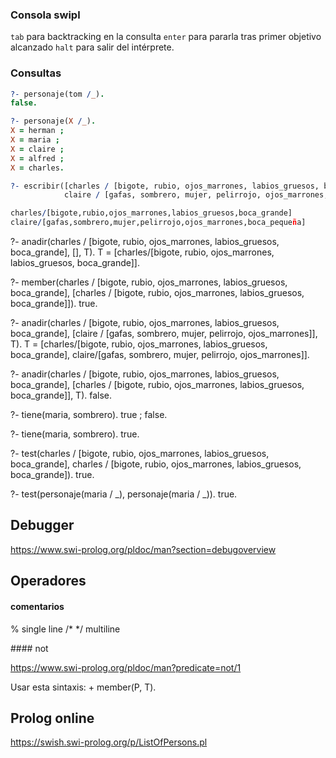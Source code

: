 

### Consola swipl

`tab` para backtracking en la consulta
`enter` para pararla tras primer objetivo alcanzado
`halt` para salir del intérprete.

### Consultas


```prolog
?- personaje(tom /_).
false.
```

```Prolog
?- personaje(X /_).
X = herman ;
X = maria ;
X = claire ;
X = alfred ;
X = charles.
```

```prolog
?- escribir([charles / [bigote, rubio, ojos_marrones, labios_gruesos, boca_grande], 
            claire / [gafas, sombrero, mujer, pelirrojo, ojos_marrones, boca_pequeña]]).

charles/[bigote,rubio,ojos_marrones,labios_gruesos,boca_grande]
claire/[gafas,sombrero,mujer,pelirrojo,ojos_marrones,boca_pequeña]
```

?- anadir(charles / [bigote, rubio, ojos_marrones, labios_gruesos, boca_grande], [], T). 
T = [charles/[bigote, rubio, ojos_marrones, labios_gruesos, boca_grande]].

?- member(charles / [bigote, rubio, ojos_marrones, labios_gruesos, boca_grande], [charles / [bigote, rubio, ojos_marrones, labios_gruesos, boca_grande]]).
true.

?- anadir(charles / [bigote, rubio, ojos_marrones, labios_gruesos, boca_grande], [claire / [gafas, sombrero, mujer, pelirrojo, ojos_marrones]], T).
T = [charles/[bigote, rubio, ojos_marrones, labios_gruesos, boca_grande], claire/[gafas, sombrero, mujer, pelirrojo, ojos_marrones]].

?- anadir(charles / [bigote, rubio, ojos_marrones, labios_gruesos, boca_grande], [charles / [bigote, rubio, ojos_marrones, labios_gruesos, boca_grande]], T).
false.

?- tiene(maria, sombrero).
true ;
false.

?- tiene(maria, sombrero).
true.

?- test(charles / [bigote, rubio, ojos_marrones, labios_gruesos, boca_grande], charles / [bigote, rubio, ojos_marrones, labios_gruesos, boca_grande]).
true.

?- test(personaje(maria / _), personaje(maria / _)).
true.

## Debugger

https://www.swi-prolog.org/pldoc/man?section=debugoverview

## Operadores

#### comentarios

% single line
/* */ multiline

#### not

https://www.swi-prolog.org/pldoc/man?predicate=not/1

Usar esta sintaxis:
 \+ member(P, T).

## Prolog online

https://swish.swi-prolog.org/p/ListOfPersons.pl 